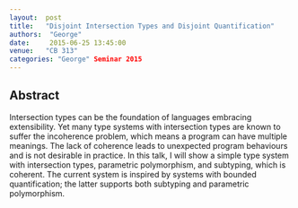 ```yaml
--- 
layout:  post 
title:   "Disjoint Intersection Types and Disjoint Quantification"
authors:  "George"
date:     2015-06-25 13:45:00
venue:   "CB 313"
categories: "George" Seminar 2015
--- 
```

## Abstract

Intersection types can be the foundation of languages embracing
extensibility. Yet many type systems with intersection types are known
to suffer the incoherence problem, which means a program can have
multiple meanings. The lack of coherence leads to unexpected program
behaviours and is not desirable in practice. In this talk, I will show
a simple type system with intersection types, parametric polymorphism,
and subtyping, which is coherent. The current system is inspired by
systems with bounded quantification; the latter supports both
subtyping and parametric polymorphism.

